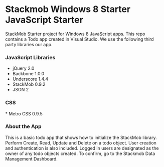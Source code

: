 Stackmob Windows 8 Starter JavaScript Starter
========================

StackMob Starter project for Windows 8 JavaScript apps.  This repo contains a Todo app created in Visual Studio.
We use the following third party libraries our app.

<h3>JavaScript Libraries</h3>

  * jQuery 2.0 
  * Backbone 1.0.0
  * Underscore 1.4.4
  * StackMob 0.9.2
  * JSON 2

<h3>CSS</h3>
  * Metro CSS 0.9.5

<h3>About the App</h3>
This is a basic todo app that shows how to initialize the StackMob library.  Perform Create, Read, Update and Delete on a todo object.  User creation and authentication is also included.  Logged in users are designated as the owner of any todo objects created.  To confirm, go to the Stackmob Data Management Dashboard.


